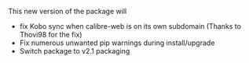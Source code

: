 This new version of the package will
  - fix Kobo sync when calibre-web is on its own subdomain (Thanks to Thovi98 for the fix)
  - Fix numerous unwanted pip warnings during install/upgrade
  - Switch package to v2.1 packaging
